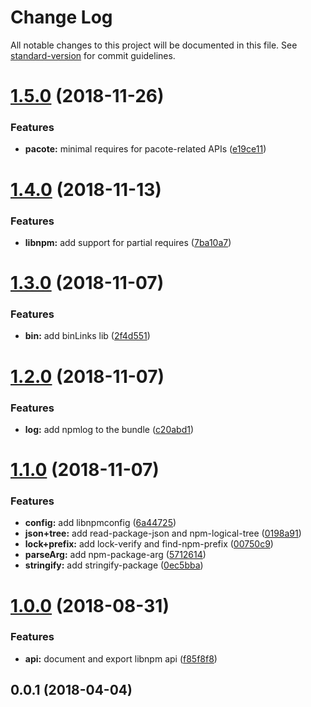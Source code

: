 # Change Log

All notable changes to this project will be documented in this file. See [standard-version](https://github.com/conventional-changelog/standard-version) for commit guidelines.

<a name="1.5.0"></a>
# [1.5.0](https://github.com/npm/libnpm/compare/v1.4.0...v1.5.0) (2018-11-26)


### Features

* **pacote:** minimal requires for pacote-related APIs ([e19ce11](https://github.com/npm/libnpm/commit/e19ce11))



<a name="1.4.0"></a>
# [1.4.0](https://github.com/npm/libnpm/compare/v1.3.0...v1.4.0) (2018-11-13)


### Features

* **libnpm:** add support for partial requires ([7ba10a7](https://github.com/npm/libnpm/commit/7ba10a7))



<a name="1.3.0"></a>
# [1.3.0](https://github.com/npm/libnpm/compare/v1.2.0...v1.3.0) (2018-11-07)


### Features

* **bin:** add binLinks lib ([2f4d551](https://github.com/npm/libnpm/commit/2f4d551))



<a name="1.2.0"></a>
# [1.2.0](https://github.com/npm/libnpm/compare/v1.1.0...v1.2.0) (2018-11-07)


### Features

* **log:** add npmlog to the bundle ([c20abd1](https://github.com/npm/libnpm/commit/c20abd1))



<a name="1.1.0"></a>
# [1.1.0](https://github.com/npm/libnpm/compare/v1.0.0...v1.1.0) (2018-11-07)


### Features

* **config:** add libnpmconfig ([6a44725](https://github.com/npm/libnpm/commit/6a44725))
* **json+tree:** add read-package-json and npm-logical-tree ([0198a91](https://github.com/npm/libnpm/commit/0198a91))
* **lock+prefix:** add lock-verify and find-npm-prefix ([00750c9](https://github.com/npm/libnpm/commit/00750c9))
* **parseArg:** add npm-package-arg ([5712614](https://github.com/npm/libnpm/commit/5712614))
* **stringify:** add stringify-package ([0ec5bba](https://github.com/npm/libnpm/commit/0ec5bba))



<a name="1.0.0"></a>
# [1.0.0](https://github.com/npm/libnpm/compare/v0.0.1...v1.0.0) (2018-08-31)


### Features

* **api:** document and export libnpm api ([f85f8f8](https://github.com/npm/libnpm/commit/f85f8f8))



<a name="0.0.1"></a>
## 0.0.1 (2018-04-04)

